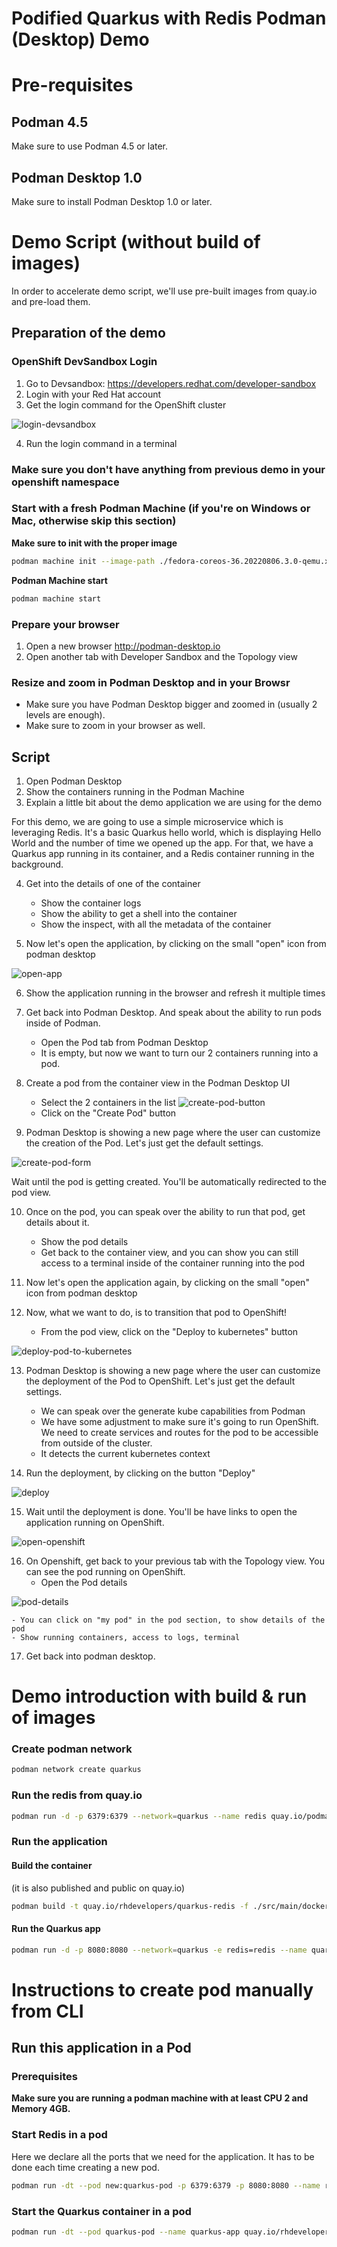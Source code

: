 # Podified Quarkus with Redis Podman (Desktop) Demo

# Pre-requisites

## Podman 4.5

Make sure to use Podman 4.5 or later.

## Podman Desktop 1.0

Make sure to install Podman Desktop 1.0 or later.

# Demo Script (without build of images)

In order to accelerate demo script, we'll use pre-built images from quay.io and pre-load them.

## Preparation of the demo

### OpenShift DevSandbox Login

1. Go to Devsandbox: https://developers.redhat.com/developer-sandbox
2. Login with your Red Hat account
3. Get the login command for the OpenShift cluster


![login-devsandbox](https://github.com/redhat-developer-demos/podify-quarkus-redis/blob/main/assets/devsandbox-login.png)

4. Run the login command in a terminal

### Make sure you don't have anything from previous demo in your openshift namespace


### Start with a fresh Podman Machine (if you're on Windows or Mac, otherwise skip this section)

**Make sure to init with the proper image**
```bash
podman machine init --image-path ./fedora-coreos-36.20220806.3.0-qemu.x86_64.qcow2
```

**Podman Machine start**
```bash
podman machine start
```

### Prepare your browser

1. Open a new browser http://podman-desktop.io
2. Open another tab with Developer Sandbox and the Topology view

### Resize and zoom in Podman Desktop and in your Browsr

- Make sure you have Podman Desktop bigger and zoomed in (usually 2 levels are enough).
- Make sure to zoom in your browser as well.

## Script

1. Open Podman Desktop
2. Show the containers running in the Podman Machine
3. Explain a little bit about the demo application we are using for the demo

For this demo, we are going to use a simple microservice which is leveraging Redis. It's a basic Quarkus hello world, which is displaying Hello World and the number of time we opened up the app.
For that, we have a Quarkus app running in its container, and a Redis container running in the background.

4. Get into the details of one of the container
    - Show the container logs
    - Show the ability to get a shell into the container
    - Show the inspect, with all the metadata of the container

5. Now let's open the application, by clicking on the small "open" icon from podman desktop

![open-app](https://github.com/redhat-developer-demos/podify-quarkus-redis/blob/main/assets/open-app.png)

6. Show the application running in the browser and refresh it multiple times

7. Get back into Podman Desktop. And speak about the ability to run pods inside of Podman.
    - Open the Pod tab from Podman Desktop
    - It  is empty, but now we want to turn our 2 containers running into a pod.

8. Create a pod from the container view in the Podman Desktop UI
    - Select the 2 containers in the list
      ![create-pod-button](https://github.com/redhat-developer-demos/podify-quarkus-redis/blob/main/assets/create-pod-button.png)
    - Click on the "Create Pod" button

9. Podman Desktop is showing a new page where the user can customize the creation of the Pod. Let's just get the default settings.

![create-pod-form](https://github.com/redhat-developer-demos/podify-quarkus-redis/blob/main/assets/create-pod-form.png)

Wait until the pod is getting created. You'll be automatically redirected to the pod view.

10. Once on the pod, you can speak over the ability to run that pod, get details about it.
    - Show the pod details
    - Get back to the container view, and you can show you can still access to a terminal inside of the container running into the pod

11. Now let's open the application again, by clicking on the small "open" icon from podman desktop

12. Now, what we want to do, is to transition that pod to OpenShift!
    - From the pod view, click on the "Deploy to kubernetes" button

![deploy-pod-to-kubernetes](https://github.com/redhat-developer-demos/podify-quarkus-redis/blob/main/assets/deploy-pod-to-kubernetes.png)

13. Podman Desktop is showing a new page where the user can customize the deployment of the Pod to OpenShift. Let's just get the default settings.
    - We can speak over the generate kube capabilities from Podman
    - We have some adjustment to make sure it's going to run OpenShift. We need to create services and routes for the pod to be accessible from outside of the cluster.
    - It detects the current kubernetes context

14. Run the deployment, by clicking on the button "Deploy"

![deploy](https://github.com/redhat-developer-demos/podify-quarkus-redis/blob/main/assets/deploy.png)

15. Wait until the deployment is done. You'll be have links to open the application running on OpenShift.

![open-openshift](https://github.com/redhat-developer-demos/podify-quarkus-redis/blob/main/assets/open-openshift.png)

16. On Openshift, get back to your previous tab with the Topology view. You can see the pod running on OpenShift.
    - Open the Pod details

![pod-details](https://github.com/redhat-developer-demos/podify-quarkus-redis/blob/main/assets/pod-detail.png)

    - You can click on "my pod" in the pod section, to show details of the pod
    - Show running containers, access to logs, terminal

17. Get back into podman desktop.


# Demo introduction with build & run of images

### Create podman network

```bash
podman network create quarkus
```


### Run the redis from quay.io

```bash
podman run -d -p 6379:6379 --network=quarkus --name redis quay.io/podman-desktop-demo/podify-demo-backend:v1
```

### Run the application

#### Build the container

(it is also published and public on quay.io)

```bash
podman build -t quay.io/rhdevelopers/quarkus-redis -f ./src/main/docker/Dockerfile.jvm .
```

#### Run the Quarkus app

```bash
podman run -d -p 8080:8080 --network=quarkus -e redis=redis --name quarkus-app quay.io/rhdevelopers/quarkus-redis
```

# Instructions to create pod manually from CLI

## Run this application in a Pod

### Prerequisites

**Make sure you are running a podman machine with at least CPU 2 and Memory 4GB.**

### Start Redis in a pod

Here we declare all the ports that we need for the application. It has to be done each time creating a new pod.

```bash
podman run -dt --pod new:quarkus-pod -p 6379:6379 -p 8080:8080 --name redis quay.io/podman-desktop-demo/podify-demo-backend:v1
```

### Start the Quarkus container in a pod

```bash
podman run -dt --pod quarkus-pod --name quarkus-app quay.io/rhdevelopers/quarkus-redis
```
